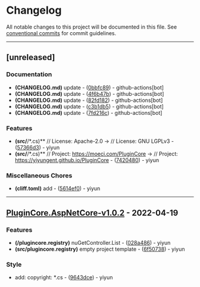 # Changelog

All notable changes to this project will be documented in this file. See [conventional commits](https://www.conventionalcommits.org/) for commit guidelines.

---
## [unreleased]

### Documentation

- **(CHANGELOG.md)** update - ([0bbfc89](https://github.com/yiyungent/PluginCore/commit/0bbfc8955b7f6338db2125c78ec250e9eeeadcce)) - github-actions[bot]
- **(CHANGELOG.md)** update - ([4f6b47b](https://github.com/yiyungent/PluginCore/commit/4f6b47b3f86bfce4a8f660166837a7322c568d78)) - github-actions[bot]
- **(CHANGELOG.md)** update - ([82fd182](https://github.com/yiyungent/PluginCore/commit/82fd182007362e8877c03ae2e1a496ed762825ae)) - github-actions[bot]
- **(CHANGELOG.md)** update - ([c3b1db5](https://github.com/yiyungent/PluginCore/commit/c3b1db5b918b6342d5a730ce2eac7552d39e3715)) - github-actions[bot]
- **(CHANGELOG.md)** update - ([7fd216c](https://github.com/yiyungent/PluginCore/commit/7fd216cde264fb9f0481db81117ece8fe374d5ab)) - github-actions[bot]

### Features

- **(src/**/*.cs)** //  License: Apache-2.0 -> //  License: GNU LGPLv3 - ([57366d3](https://github.com/yiyungent/PluginCore/commit/57366d3e2afdb8e20e94851aa8a09f1ee61b6d7e)) - yiyun
- **(src/**/*.cs)** //  Project: https://moeci.com/PluginCore -> //  Project: https://yiyungent.github.io/PluginCore - ([7420480](https://github.com/yiyungent/PluginCore/commit/742048065978c1b8597fab3d52f011db4247fbda)) - yiyun

### Miscellaneous Chores

- **(cliff.toml)** add - ([5614ef0](https://github.com/yiyungent/PluginCore/commit/5614ef024d644349095e19a0016bb23d989b0c90)) - yiyun

---
## [PluginCore.AspNetCore-v1.0.2](https://github.com/yiyungent/PluginCore/compare/PluginCore.AspNetCore-v1.0.1..PluginCore.AspNetCore-v1.0.2) - 2022-04-19

### Features

- **(/plugincore.registry)** nuGetController.List - ([028a486](https://github.com/yiyungent/PluginCore/commit/028a4864920728c7db3633476512806e53eb1c2f)) - yiyun
- **(src/plugincore.registry)** empty project template - ([6f50738](https://github.com/yiyungent/PluginCore/commit/6f50738549d700629dfe5674ccdf7e1d21945afa)) - yiyun

### Style

- add: copyright: *.cs - ([9643dce](https://github.com/yiyungent/PluginCore/commit/9643dce112861a440d63306cb555accbed3d5111)) - yiyun

<!-- generated by git-cliff -->
